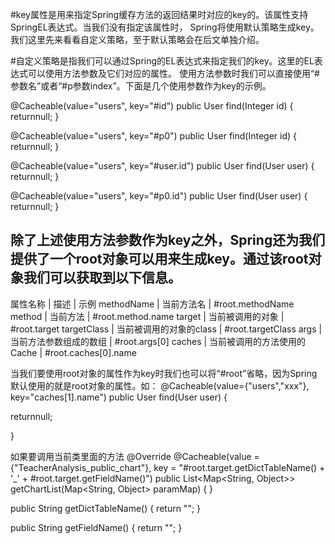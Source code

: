 #key属性是用来指定Spring缓存方法的返回结果时对应的key的。该属性支持SpringEL表达式。当我们没有指定该属性时，
Spring将使用默认策略生成key。我们这里先来看看自定义策略，至于默认策略会在后文单独介绍。

#自定义策略是指我们可以通过Spring的EL表达式来指定我们的key。这里的EL表达式可以使用方法参数及它们对应的属性。
使用方法参数时我们可以直接使用“#参数名”或者“#p参数index”。下面是几个使用参数作为key的示例。

@Cacheable(value="users", key="#id")
public User find(Integer id) {
  returnnull;
}

@Cacheable(value="users", key="#p0")
public User find(Integer id) {
  returnnull;
}

@Cacheable(value="users", key="#user.id")
public User find(User user) {
  returnnull;
}

@Cacheable(value="users", key="#p0.id")
public User find(User user) {
  returnnull;
}

除了上述使用方法参数作为key之外，Spring还为我们提供了一个root对象可以用来生成key。通过该root对象我们可以获取到以下信息。
----------------------------------------------------------------------------
属性名称        |    描述                           |     示例
methodName     |   当前方法名                       |     #root.methodName
method         |   当前方法                         |     #root.method.name
target         |   当前被调用的对象                  |     #root.target
targetClass    |   当前被调用的对象的class           |     #root.targetClass
args           |   当前方法参数组成的数组             |     #root.args[0]
caches         |   当前被调用的方法使用的Cache        |     #root.caches[0].name

当我们要使用root对象的属性作为key时我们也可以将“#root”省略，因为Spring默认使用的就是root对象的属性。如：
@Cacheable(value={"users","xxx"}, key="caches[1].name")
public User find(User user) {

  returnnull;

}

如果要调用当前类里面的方法
@Override
@Cacheable(value = {"TeacherAnalysis_public_chart"}, key = "#root.target.getDictTableName() + '_' + #root.target.getFieldName()")
public List<Map<String, Object>> getChartList(Map<String, Object> paramMap) {
}

public String getDictTableName() {
    return "";
}

public String getFieldName() {
    return "";
}

